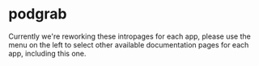 # podgrab

Currently we're reworking these intropages for each app, please use the menu on the left to select other available documentation pages for each app, including this one.
